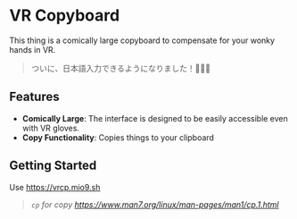# VR Copyboard

This thing is a comically large copyboard to compensate for your wonky hands in VR.

> ついに、日本語入力できるようになりました！🎉🎉🎉

## Features
- **Comically Large**: The interface is designed to be easily accessible even with VR gloves.
- **Copy Functionality**: Copies things to your clipboard

## Getting Started
Use https://vrcp.mio9.sh
> *`cp` for copy https://www.man7.org/linux/man-pages/man1/cp.1.html*
